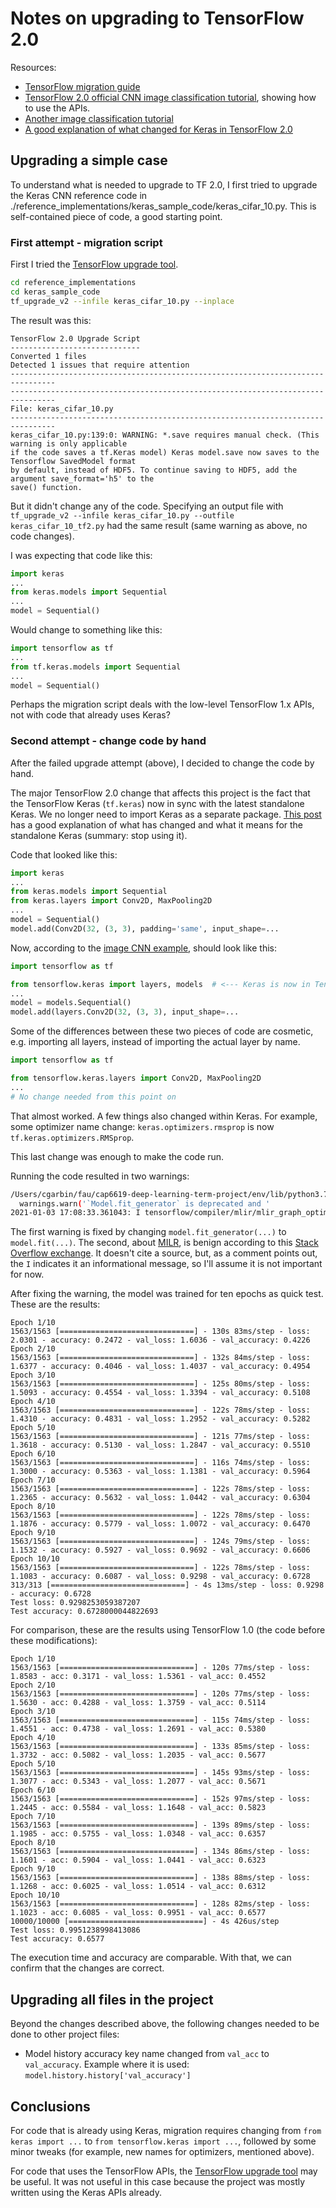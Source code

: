 # Notes on upgrading to TensorFlow 2.0

Resources:

- [TensorFlow migration guide](https://www.tensorflow.org/guide/migrate)
- [TensorFlow 2.0 official CNN image classification tutorial](https://www.tensorflow.org/tutorials/images/cnn), showing how to
  use the APIs.
- [Another image classification tutorial](https://lambdalabs.com/blog/tensorflow-2-0-tutorial-01-image-classification-basics)
- [A good explanation of what changed for Keras in TensorFlow 2.0](https://www.pyimagesearch.com/2019/10/21/keras-vs-tf-keras-whats-the-difference-in-tensorflow-2-0/)

## Upgrading a simple case

To understand what is needed to upgrade to TF 2.0, I first tried to upgrade the Keras CNN reference
code in ./reference_implementations/keras_sample_code/keras_cifar_10.py. This is self-contained
piece of code, a good starting point.

### First attempt - migration script

First I tried the [TensorFlow upgrade tool](https://www.tensorflow.org/guide/upgrade).

```bash
cd reference_implementations
cd keras_sample_code
tf_upgrade_v2 --infile keras_cifar_10.py --inplace
```

The result was this:

```text
TensorFlow 2.0 Upgrade Script
-----------------------------
Converted 1 files
Detected 1 issues that require attention
--------------------------------------------------------------------------------
--------------------------------------------------------------------------------
File: keras_cifar_10.py
--------------------------------------------------------------------------------
keras_cifar_10.py:139:0: WARNING: *.save requires manual check. (This warning is only applicable
if the code saves a tf.Keras model) Keras model.save now saves to the Tensorflow SavedModel format
by default, instead of HDF5. To continue saving to HDF5, add the argument save_format='h5' to the
save() function.
```

But it didn't change any of the code. Specifying an output file with `tf_upgrade_v2 --infile keras_cifar_10.py --outfile keras_cifar_10_tf2.py`
had the same result (same warning as above, no code changes).

I was expecting that code like this:

```python
import keras
...
from keras.models import Sequential
...
model = Sequential()
```

Would change to something like this:

```python
import tensorflow as tf
...
from tf.keras.models import Sequential
...
model = Sequential()
```

Perhaps the migration script deals with the low-level TensorFlow 1.x APIs, not with code that
already uses Keras?

### Second attempt - change code by hand

After the failed upgrade attempt (above), I decided to change the code by hand.

The major TensorFlow 2.0 change that affects this project is the fact that the TensorFlow Keras
(`tf.keras`) now in sync with the latest standalone Keras. We no longer need to import Keras as a
separate package. [This post](https://www.pyimagesearch.com/2019/10/21/keras-vs-tf-keras-whats-the-difference-in-tensorflow-2-0/)
has a good explanation of what has changed and what it means for the standalone Keras (summary: stop
using it).

Code that looked like this:

```python
import keras
...
from keras.models import Sequential
from keras.layers import Conv2D, MaxPooling2D
...
model = Sequential()
model.add(Conv2D(32, (3, 3), padding='same', input_shape=...
```

Now, according to the [image CNN example](https://www.tensorflow.org/tutorials/images/cnn), should
look like this:

```python
import tensorflow as tf

from tensorflow.keras import layers, models  # <--- Keras is now in Tensorflow
...
model = models.Sequential()
model.add(layers.Conv2D(32, (3, 3), input_shape=...
```

Some of the differences between these two pieces of code are cosmetic, e.g. importing all layers,
instead of importing the actual layer by name.

```python
import tensorflow as tf

from tensorflow.keras.layers import Conv2D, MaxPooling2D
...
# No change needed from this point on
```

That almost worked. A few things also changed within Keras. For example, some optimizer name change:
`keras.optimizers.rmsprop` is now `tf.keras.optimizers.RMSprop`.

This last change was enough to make the code run.

Running the code resulted in two warnings:

```bash
/Users/cgarbin/fau/cap6619-deep-learning-term-project/env/lib/python3.7/site-packages/tensorflow/python/keras/engine/training.py:1844: UserWarning: `Model.fit_generator` is deprecated and will be removed in a future version. Please use `Model.fit`, which supports generators.
  warnings.warn('`Model.fit_generator` is deprecated and '
2021-01-03 17:08:33.361043: I tensorflow/compiler/mlir/mlir_graph_optimization_pass.cc:116] None of the MLIR optimization passes are enabled (registered 2)
```

The first warning is fixed by changing `model.fit_generator(...)` to `model.fit(...)`. The second,
about [MILR](https://blog.tensorflow.org/2019/04/mlir-new-intermediate-representation.html), is
benign according to this [Stack Overflow exchange](https://stackoverflow.com/q/63886762/336802).
It doesn't cite a source, but, as a comment points out, the `I` indicates it an informational
message, so I'll assume it is not important for now.

After fixing the warning, the model was trained for ten epochs as quick test. These are the results:

```text
Epoch 1/10
1563/1563 [==============================] - 130s 83ms/step - loss: 2.0301 - accuracy: 0.2472 - val_loss: 1.6036 - val_accuracy: 0.4226
Epoch 2/10
1563/1563 [==============================] - 132s 84ms/step - loss: 1.6377 - accuracy: 0.4046 - val_loss: 1.4037 - val_accuracy: 0.4954
Epoch 3/10
1563/1563 [==============================] - 125s 80ms/step - loss: 1.5093 - accuracy: 0.4554 - val_loss: 1.3394 - val_accuracy: 0.5108
Epoch 4/10
1563/1563 [==============================] - 122s 78ms/step - loss: 1.4310 - accuracy: 0.4831 - val_loss: 1.2952 - val_accuracy: 0.5282
Epoch 5/10
1563/1563 [==============================] - 121s 77ms/step - loss: 1.3618 - accuracy: 0.5130 - val_loss: 1.2847 - val_accuracy: 0.5510
Epoch 6/10
1563/1563 [==============================] - 116s 74ms/step - loss: 1.3000 - accuracy: 0.5363 - val_loss: 1.1381 - val_accuracy: 0.5964
Epoch 7/10
1563/1563 [==============================] - 122s 78ms/step - loss: 1.2365 - accuracy: 0.5632 - val_loss: 1.0442 - val_accuracy: 0.6304
Epoch 8/10
1563/1563 [==============================] - 122s 78ms/step - loss: 1.1876 - accuracy: 0.5779 - val_loss: 1.0072 - val_accuracy: 0.6470
Epoch 9/10
1563/1563 [==============================] - 124s 79ms/step - loss: 1.1532 - accuracy: 0.5927 - val_loss: 0.9692 - val_accuracy: 0.6606
Epoch 10/10
1563/1563 [==============================] - 122s 78ms/step - loss: 1.1083 - accuracy: 0.6087 - val_loss: 0.9298 - val_accuracy: 0.6728
313/313 [==============================] - 4s 13ms/step - loss: 0.9298 - accuracy: 0.6728
Test loss: 0.9298253059387207
Test accuracy: 0.6728000044822693
```

For comparison, these are the results using TensorFlow 1.0 (the code before these modifications):

```text
Epoch 1/10
1563/1563 [==============================] - 120s 77ms/step - loss: 1.8583 - acc: 0.3171 - val_loss: 1.5361 - val_acc: 0.4552
Epoch 2/10
1563/1563 [==============================] - 120s 77ms/step - loss: 1.5630 - acc: 0.4288 - val_loss: 1.3759 - val_acc: 0.5114
Epoch 3/10
1563/1563 [==============================] - 115s 74ms/step - loss: 1.4551 - acc: 0.4738 - val_loss: 1.2691 - val_acc: 0.5380
Epoch 4/10
1563/1563 [==============================] - 133s 85ms/step - loss: 1.3732 - acc: 0.5082 - val_loss: 1.2035 - val_acc: 0.5677
Epoch 5/10
1563/1563 [==============================] - 145s 93ms/step - loss: 1.3077 - acc: 0.5343 - val_loss: 1.2077 - val_acc: 0.5671
Epoch 6/10
1563/1563 [==============================] - 152s 97ms/step - loss: 1.2445 - acc: 0.5584 - val_loss: 1.1648 - val_acc: 0.5823
Epoch 7/10
1563/1563 [==============================] - 139s 89ms/step - loss: 1.1985 - acc: 0.5755 - val_loss: 1.0348 - val_acc: 0.6357
Epoch 8/10
1563/1563 [==============================] - 134s 86ms/step - loss: 1.1601 - acc: 0.5904 - val_loss: 1.0441 - val_acc: 0.6323
Epoch 9/10
1563/1563 [==============================] - 138s 88ms/step - loss: 1.1268 - acc: 0.6025 - val_loss: 1.0514 - val_acc: 0.6312
Epoch 10/10
1563/1563 [==============================] - 128s 82ms/step - loss: 1.1023 - acc: 0.6085 - val_loss: 0.9951 - val_acc: 0.6577
10000/10000 [==============================] - 4s 426us/step
Test loss: 0.9951238998413086
Test accuracy: 0.6577
```

The execution time and accuracy are comparable. With that, we can confirm that the changes are
correct.

## Upgrading all files in the project

Beyond the changes described above, the following changes needed to be done to other project files:

- Model history accuracy key name changed from `val_acc` to `val_accuracy`. Example where it is
  used: `model.history.history['val_accuracy']`

## Conclusions

For code that is already using Keras, migration requires changing from `from keras import ...` to
`from tensorflow.keras import ...`, followed by some minor tweaks (for example, new names for
optimizers, mentioned above).

For code that uses the TensorFlow APIs, the
[TensorFlow upgrade tool](https://www.tensorflow.org/guide/upgrade) may be useful. It was not
useful in this case because the project was mostly written using the Keras APIs already.
